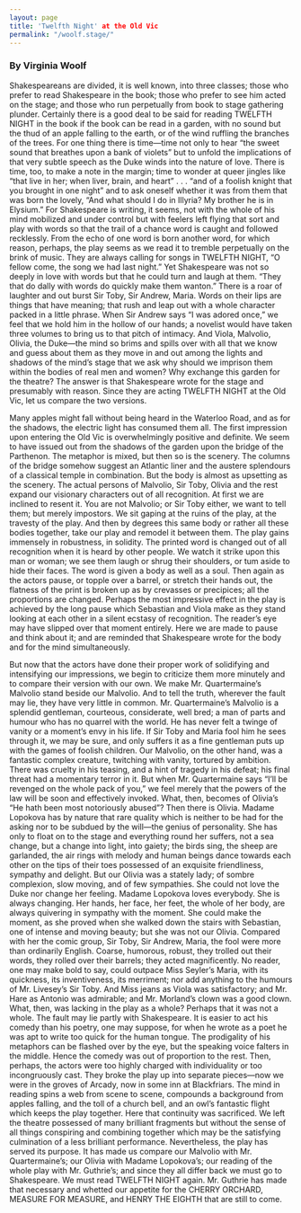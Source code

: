```yaml
---
layout: page
title: 'Twelfth Night' at the Old Vic
permalink: "/woolf.stage/"
---
```

### By Virginia Woolf

Shakespeareans are divided, it is well known, into three classes; those who prefer to read Shakespeare in the book; those who prefer to see him acted on the stage; and those who run perpetually from book to stage gathering plunder. Certainly there is a good deal to be said for reading TWELFTH NIGHT in the book if the book can be read in a garden, with no sound but the thud of an apple falling to the earth, or of the wind ruffling the branches of the trees. For one thing there is time—time not only to hear “the sweet sound that breathes upon a bank of violets” but to unfold the implications of that very subtle speech as the Duke winds into the nature of love. There is time, too, to make a note in the margin; time to wonder at queer jingles like “that live in her; when liver, brain, and heart” . . . “and of a foolish knight that you brought in one night” and to ask oneself whether it was from them that was born the lovely, “And what should I do in Illyria? My brother he is in Elysium.” For Shakespeare is writing, it seems, not with the whole of his mind mobilized and under control but with feelers left flying that sort and play with words so that the trail of a chance word is caught and followed recklessly. From the echo of one word is born another word, for which reason, perhaps, the play seems as we read it to tremble perpetually on the brink of music. They are always calling for songs in TWELFTH NIGHT, “O fellow come, the song we had last night.” Yet Shakespeare was not so deeply in love with words but that he could turn and laugh at them. “They that do dally with words do quickly make them wanton.” There is a roar of laughter and out burst Sir Toby, Sir Andrew, Maria. Words on their lips are things that have meaning; that rush and leap out with a whole character packed in a little phrase. When Sir Andrew says “I was adored once,” we feel that we hold him in the hollow of our hands; a novelist would have taken three volumes to bring us to that pitch of intimacy. And Viola, Malvolio, Olivia, the Duke—the mind so brims and spills over with all that we know and guess about them as they move in and out among the lights and shadows of the mind’s stage that we ask why should we imprison them within the bodies of real men and women? Why exchange this garden for the theatre? The answer is that Shakespeare wrote for the stage and presumably with reason. Since they are acting TWELFTH NIGHT at the Old Vic, let us compare the two versions.

Many apples might fall without being heard in the Waterloo Road, and as for the shadows, the electric light has consumed them all. The first impression upon entering the Old Vic is overwhelmingly positive and definite. We seem to have issued out from the shadows of the garden upon the bridge of the Parthenon. The metaphor is mixed, but then so is the scenery. The columns of the bridge somehow suggest an Atlantic liner and the austere splendours of a classical temple in combination. But the body is almost as upsetting as the scenery. The actual persons of Malvolio, Sir Toby, Olivia and the rest expand our visionary characters out of all recognition. At first we are inclined to resent it. You are not Malvolio; or Sir Toby either, we want to tell them; but merely impostors. We sit gaping at the ruins of the play, at the travesty of the play. And then by degrees this same body or rather all these bodies together, take our play and remodel it between them. The play gains immensely in robustness, in solidity. The printed word is changed out of all recognition when it is heard by other people. We watch it strike upon this man or woman; we see them laugh or shrug their shoulders, or tum aside to hide their faces. The word is given a body as well as a soul. Then again as the actors pause, or topple over a barrel, or stretch their hands out, the flatness of the print is broken up as by crevasses or precipices; all the proportions are changed. Perhaps the most impressive effect in the play is achieved by the long pause which Sebastian and Viola make as they stand looking at each other in a silent ecstasy of recognition. The reader’s eye may have slipped over that moment entirely. Here we are made to pause and think about it; and are reminded that Shakespeare wrote for the body and for the mind simultaneously.

But now that the actors have done their proper work of solidifying and intensifying our impressions, we begin to criticize them more minutely and to compare their version with our own. We make Mr. Quartermaine’s Malvolio stand beside our Malvolio. And to tell the truth, wherever the fault may lie, they have very little in common. Mr. Quartermaine’s Malvolio is a splendid gentleman, courteous, considerate, well bred; a man of parts and humour who has no quarrel with the world. He has never felt a twinge of vanity or a moment’s envy in his life. If Sir Toby and Maria fool him he sees through it, we may be sure, and only suffers it as a fine gentleman puts up with the games of foolish children. Our Malvolio, on the other hand, was a fantastic complex creature, twitching with vanity, tortured by ambition. There was cruelty in his teasing, and a hint of tragedy in his defeat; his final threat had a momentary terror in it. But when Mr. Quartermaine says “I’ll be revenged on the whole pack of you,” we feel merely that the powers of the law will be soon and effectively invoked. What, then, becomes of Olivia’s “He hath been most notoriously abused”? Then there is Olivia. Madame Lopokova has by nature that rare quality which is neither to be had for the asking nor to be subdued by the will—the genius of personality. She has only to float on to the stage and everything round her suffers, not a sea change, but a change into light, into gaiety; the birds sing, the sheep are garlanded, the air rings with melody and human beings dance towards each other on the tips of their toes possessed of an exquisite friendliness, sympathy and delight. But our Olivia was a stately lady; of sombre complexion, slow moving, and of few sympathies. She could not love the Duke nor change her feeling. Madame Lopokova loves everybody. She is always changing. Her hands, her face, her feet, the whole of her body, are always quivering in sympathy with the moment. She could make the moment, as she proved when she walked down the stairs with Sebastian, one of intense and moving beauty; but she was not our Olivia. Compared with her the comic group, Sir Toby, Sir Andrew, Maria, the fool were more than ordinarily English. Coarse, humorous, robust, they trolled out their words, they rolled over their barrels; they acted magnificently. No reader, one may make bold to say, could outpace Miss Seyler’s Maria, with its quickness, its inventiveness, its merriment; nor add anything to the humours of Mr. Livesey’s Sir Toby. And Miss jeans as Viola was satisfactory; and Mr. Hare as Antonio was admirable; and Mr. Morland’s clown was a good clown. What, then, was lacking in the play as a whole? Perhaps that it was not a whole. The fault may lie partly with Shakespeare. It is easier to act his comedy than his poetry, one may suppose, for when he wrote as a poet he was apt to write too quick for the human tongue. The prodigality of his metaphors can be flashed over by the eye, but the speaking voice falters in the middle. Hence the comedy was out of proportion to the rest. Then, perhaps, the actors were too highly charged with individuality or too incongruously cast. They broke the play up into separate pieces—now we were in the groves of Arcady, now in some inn at Blackfriars. The mind in reading spins a web from scene to scene, compounds a background from apples falling, and the toll of a church bell, and an owl’s fantastic flight which keeps the play together. Here that continuity was sacrificed. We left the theatre possessed of many brilliant fragments but without the sense of all things conspiring and combining together which may be the satisfying culmination of a less brilliant performance. Nevertheless, the play has served its purpose. It has made us compare our Malvolio with Mr. Quartermaine’s; our Olivia with Madame Lopokova’s; our reading of the whole play with Mr. Guthrie’s; and since they all differ back we must go to Shakespeare. We must read TWELFTH NIGHT again. Mr. Guthrie has made that necessary and whetted our appetite for the CHERRY ORCHARD, MEASURE FOR MEASURE, and HENRY THE EIGHTH that are still to come.
